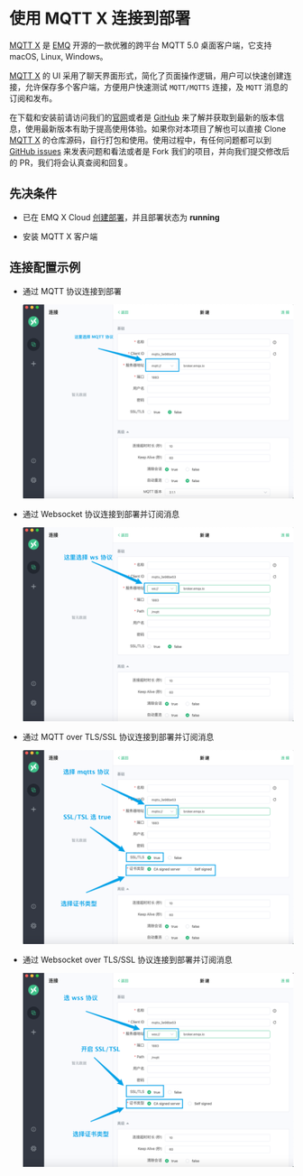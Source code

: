 # 使用 MQTT X 连接到部署

[MQTT X](https://mqttx.app/zh) 是 [EMQ](http://emqx.cn) 开源的一款优雅的跨平台 MQTT 5.0 桌面客户端，它支持 macOS, Linux, Windows。

[MQTT X](https://mqttx.app/zh) 的 UI 采用了聊天界面形式，简化了页面操作逻辑，用户可以快速创建连接，允许保存多个客户端，方便用户快速测试 `MQTT/MQTTS` 连接，及 `MQTT` 消息的订阅和发布。

在下载和安装前请访问我们的[官网](https://mqttx.app/)或者是 [GitHub](https://github.com/emqx/MQTTX) 来了解并获取到最新的版本信息，使用最新版本有助于提高使用体验。如果你对本项目了解也可以直接 Clone [MQTT X](https://mqttx.app/) 的仓库源码，自行打包和使用。使用过程中，有任何问题都可以到 [GitHub issues](https://github.com/emqx/MQTTX/issues) 来发表问题和看法或者是 Fork 我们的项目，并向我们提交修改后的 PR，我们将会认真查阅和回复。

## 先决条件

* 已在 EMQ X Cloud [创建部署](../deployments/create_deployment.md)，并且部署状态为 **running**

* 安装 MQTT X 客户端

## 连接配置示例

* 通过 MQTT 协议连接到部署

    ![](./_assets/mqttx_mqtt.png)

* 通过 Websocket 协议连接到部署并订阅消息

    ![](./_assets/mqttx_ws.png)

* 通过 MQTT over TLS/SSL 协议连接到部署并订阅消息

    ![](./_assets/mqttx_mqtts.png)

* 通过 Websocket over TLS/SSL 协议连接到部署并订阅消息

    ![](./_assets/mqttx_wss.png)

